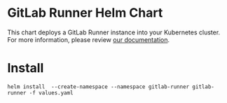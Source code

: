# GitLab Runner Helm Chart

This chart deploys a GitLab Runner instance into your Kubernetes
cluster. For more information, please review [our documentation](https://docs.gitlab.com/charts/charts/gitlab/gitlab-runner).

# Install
```
helm install  --create-namespace --namespace gitlab-runner gitlab-runner -f values.yaml 
```
